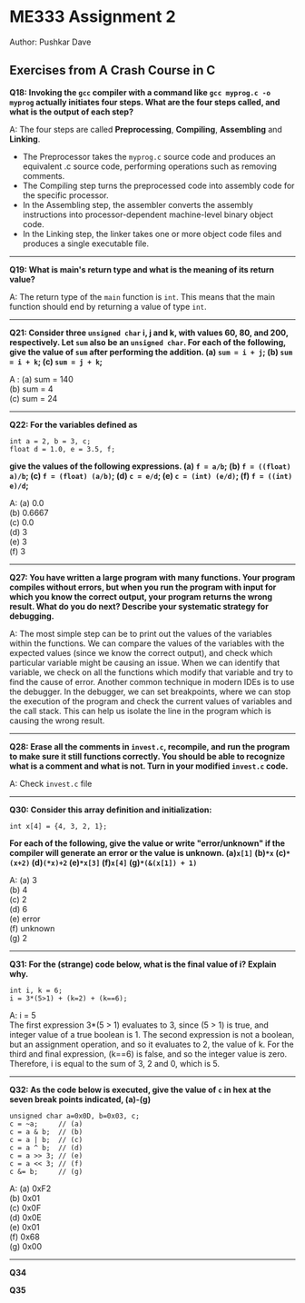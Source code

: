 # ME333 Assignment 2
Author: Pushkar Dave
## Exercises from A Crash Course in C
**Q18: Invoking the `gcc` compiler with a command like `gcc myprog.c -o myprog` actually initiates four steps. What are the four steps called, and what is the output of each step?**

A: The four steps are called **Preprocessing**, **Compiling**, **Assembling** and **Linking**.
- The Preprocessor takes the `myprog.c` source code and produces an equivalent .c source code, performing operations such as removing comments.
- The Compiling step turns the preprocessed code into assembly code for the specific processor. 
- In the Assembling step, the assembler converts the assembly instructions into processor-dependent machine-level binary object code.
- In the Linking step, the linker takes one or more object code files and produces a single executable file.

---
**Q19: What is main's return type and what is the meaning of its return value?**

A: The return type of the `main` function is `int`. This means that the main function should end by returning a value of type `int`.

---
**Q21: Consider three `unsigned char` i, j and k, with values 60, 80, and 200, respectively. Let `sum` also be an `unsigned char`. For each of the following, give the value of `sum` after performing the addition. (a) `sum = i + j`; (b) `sum = i + k`; (c) `sum = j + k`;**

A : (a) sum = 140 \
(b) sum = 4 \
(c) sum = 24

---

**Q22: For the variables defined as**
  ```
int a = 2, b = 3, c;
float d = 1.0, e = 3.5, f;
```
**give the values of the following expressions. (a) `f = a/b`; (b) `f = ((float) a)/b`; (c) `f = (float) (a/b)`; (d) `c = e/d`; (e) `c = (int) (e/d)`; (f) `f = ((int) e)/d`;**

A: (a) 0.0 \
(b) 0.6667 \
(c) 0.0 \
(d) 3 \
(e) 3 \
(f) 3 

---
**Q27: You have written a large program with many functions. Your program compiles without errors, but when you run the program with input for which you know the correct output, your program returns the wrong result. What do you do next? Describe your systematic strategy for debugging.**

A: The most simple step can be to print out the values of the variables within the functions. We can compare the values of the variables with the expected values (since we know the correct output), and check which particular variable might be causing an issue. When we can identify that variable, we check on all the functions which modify that variable and try to find the cause of error. Another common technique in modern IDEs is to use the debugger. In the debugger, we can set breakpoints, where we can stop the execution of the program and check the current values of variables and the call stack. This can help us isolate the line in the program which is causing the wrong result.

---
**Q28: Erase all the comments in `invest.c`, recompile, and run the program to make sure it still functions correctly. You should be able to recognize what is a comment and what is not. Turn in your modified `invest.c` code.**

A: Check `invest.c` file

---
**Q30: Consider this array definition and initialization:**
```
int x[4] = {4, 3, 2, 1};
```
**For each of the following, give the value or write "error/unknown" if the compiler will generate an error or the value is unknown. (a)`x[1]` (b)`*x` (c)`*(x+2)` (d)`(*x)+2` (e)`*x[3]` (f)`x[4]` (g)`*(&(x[1]) + 1)`**

A: (a) 3 \
(b) 4 \
(c) 2 \
(d) 6 \
(e) error \
(f) unknown \
(g) 2

---
**Q31: For the (strange) code below, what is the final value of i? Explain why.**
```
int i, k = 6;
i = 3*(5>1) + (k=2) + (k==6);
```

A:  i = 5 \
The first expression 3*(5 > 1) evaluates to 3, since (5 > 1) is true, and integer value of a true boolean is 1. The second expression is not a boolean, but an assignment operation, and so it evaluates to 2, the value of k. For the third and final expression, (k==6) is false, and so the integer value is zero. Therefore, i is equal to the sum of 3, 2 and 0, which is 5.

---
**Q32: As the code below is executed, give the value of `c` in hex at the seven break points indicated, (a)-(g)**

```
unsigned char a=0x0D, b=0x03, c;
c = ~a;     // (a)
c = a & b;  // (b)
c = a | b;  // (c)
c = a ^ b;  // (d)
c = a >> 3; // (e)
c = a << 3; // (f)
c &= b;     // (g)
```

A: (a) 0xF2 \
(b) 0x01 \
(c) 0x0F \
(d) 0x0E \
(e) 0x01 \
(f) 0x68 \
(g) 0x00 

---
**Q34**

**Q35**
